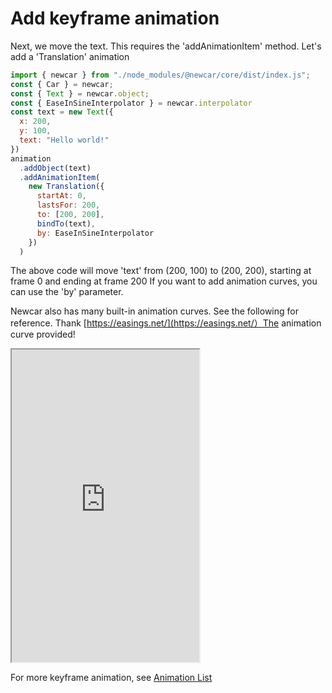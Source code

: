 # Add keyframe animation
Next, we move the text. This requires the 'addAnimationItem' method. Let's add a 'Translation' animation

```javascript
import { newcar } from "./node_modules/@newcar/core/dist/index.js";
const { Car } = newcar;
const { Text } = newcar.object;
const { EaseInSineInterpolator } = newcar.interpolator
const text = new Text({
  x: 200,
  y: 100,
  text: "Hello world!"
})
animation
  .addObject(text)
  .addAnimationItem(
    new Translation({
      startAt: 0,
      lastsFor: 200,
      to: [200, 200],
      bindTo(text),
      by: EaseInSineInterpolator
    })
  )
```

The above code will move 'text' from (200, 100) to (200, 200), starting at frame 0 and ending at frame 200
If you want to add animation curves, you can use the 'by' parameter. 

Newcar also has many built-in animation curves. See the following for reference. Thank [https://easings.net/](https://easings.net/）The animation curve provided!

<iframe height="500px" src="https://easings.net/"></iframe>

For more keyframe animation, see [Animation List](/zh-cn/3.1.md)
